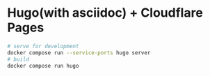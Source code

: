 # Hugo(with asciidoc) + Cloudflare Pages

```sh
# serve for development
docker compose run --service-ports hugo server
# build
docker compose run hugo
```
